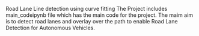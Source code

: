 Road Lane Line detection using curve fitting 
The Project includes main_codeipynb file which has the main code for the project.
The maim  aim is to detect road lanes and overlay over the path to enable Road Lane Detection for Autonomous Vehicles.

